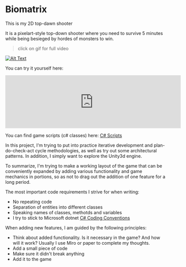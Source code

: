 # Biomatrix
This is my 2D top-dawn shooter

It is a pixelart-style top-down shooter where you need to survive 5 minutes while being besieged by hordes of monsters to win.

> click on gif for full video

[![Alt Text](https://s12.gifyu.com/images/SQuYf.gif)](https://www.youtube.com/watch?v=JXmSUmM66nw)

You can try it yourself here:

<iframe frameborder="0" src="https://itch.io/embed/2153694?bg_color=222222&amp;fg_color=ffffff&amp;link_color=b50014&amp;border_color=363636" width="552" height="167"><a href="https://border-nine.itch.io/biomatrix">Biomatrix by border_nine</a></iframe>

You can find game scripts (c# classes) here: [C# Scripts](https://github.com/Ninellie/2d_game_prototype/tree/main/Assets/Scripts)

In this project, I'm trying to put into practice iterative development and plan-do-check-act cycle methodologies, as well as try out some architectural patterns. In addition, I simply want to explore the Unity3d engine.

To summarize, I'm trying to make a working layout of the game that can be conveniently expanded by adding various functionality and game mechanics in portions, so as not to drag out the addition of one feature for a long period.

The most important code requirements I strive for when writing:
- No repeating code
- Separation of entities into different classes
- Speaking names of classes, methotds and variables
- I try to stick to Microsoft dotnet [C# Coding Conventions](https://learn.microsoft.com/en-us/dotnet/csharp/fundamentals/coding-style/coding-conventions)

When adding new features, I am guided by the following principles:
- Think about added functionality. Is it necessary in the game? And how will it work? Usually I use Miro or paper to complete my thoughts.
- Add a small piece of code
- Make sure it didn't break anything
- Add it to the game